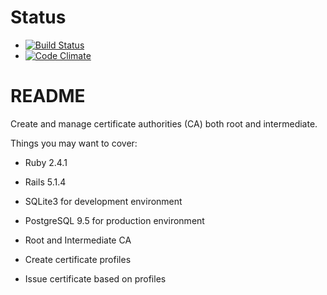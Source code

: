 # Status
- [![Build Status](https://travis-ci.org/fkonigy/certify.svg?branch=master)](https://travis-ci.org/fkonigy/certify)
- [![Code Climate](https://codeclimate.com/github/fkonigy/certify/badges/gpa.svg)](https://codeclimate.com/github/fkonigy/certify)


# README

Create and manage certificate authorities (CA) both root and intermediate.

Things you may want to cover:

* Ruby 2.4.1

* Rails 5.1.4

* SQLite3 for development environment

* PostgreSQL 9.5 for production environment

* Root and Intermediate CA

* Create certificate profiles

* Issue certificate based on profiles
